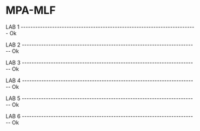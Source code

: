 # MPA-MLF

LAB 1 ------------------------------------------------------------------------- Ok

LAB 2 ------------------------------------------------------------------------- Ok

LAB 3 ------------------------------------------------------------------------- Ok

LAB 4 ------------------------------------------------------------------------- Ok

LAB 5 ------------------------------------------------------------------------- Ok

LAB 6 ------------------------------------------------------------------------- Ok
